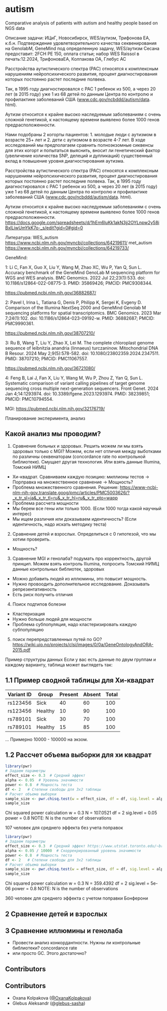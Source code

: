 # autism
Comparative analysis of patients with autism and healthy people based on NGS data

Описание задачи:
ИЦиГ, Новосибирск, WES/аутизм, Трифонова ЕА, к.б.н.
Подтверждение удовлетворительного качества секвенирования на GenolabM, GeneMind под определенную задачу, WES/аутизм
Сесана предоставит: 2FCH PE 150, оплата статьи; набор WES Raissol
в печать:12.2024, ТрифоноваЕА, Колпакова ОА, Глебус АС

Расстройства аутистического спектра (РАС) относятся к комплексным нарушениям нейропсихического развития, процент диагностирования которых постоянно растет последние полвека.

Так, в 1995 году диагностировался с РАС 1 ребенок из 500, а через 20 лет (в 2015 году) уже 1 из 68 детей по данным Центра по контролю и профилактике заболеваний США (www.cdc.gov/ncbddd/autism/data. html). 

Аутизм относится к крайне высоко наследуемым заболеваниям с очень сложной генетикой, к настоящему времени выявлено более 1000 генов предрасположенности.

Нами подобраны 2 когорты пациентов: 1. молодые люди с аутизмом в возрасте 25+ лет и 2. дети с аутизмом в возрасте 4-7 лет. В ходе исследований мы предполагаем сравнить полноэкзомные сиквенсы для этих когорт и попытаться выяснить, вносит ли генетический фактор (увеличение количества SNP, делеций и дупликаций) существенный вклад в повышение уровня диагностирования аутизма.

Расстройства аутистического спектра (РАС) относятся к комплексным нарушениям нейропсихического развития, процент диагностирования которых постоянно растет последние полвека. 
Так, в 1995 году диагностировался с РАС 1 ребенок из 500, а через 20 лет (в 2015 году) уже 1 из 68 детей по данным Центра по контролю и профилактике заболеваний США (www.cdc.gov/ncbddd/autism/data. html). 

Аутизм относится к крайне высоко наследуемым заболеваниям с очень сложной генетикой, к настоящему времени выявлено более 1000 генов предрасположенности.	
https://docs.google.com/spreadsheets/d/1hEm6luKk1akN3jj2OYLnpw2y58iBxlLiwUmYkK7o-_s/edit?gid=0#gid=0	

Литература:
WES_autism        https://www.ncbi.nlm.nih.gov/myncbi/collections/64219611/
met_autism        https://www.ncbi.nlm.nih.gov/myncbi/collections/64219733/

GeneMind:

1: Li C, Fan X, Guo X, Liu Y, Wang M, Zhao XC, Wu P, Yan Q, Sun L. 
Accuracy benchmark of the GeneMind GenoLab M sequencing platform for WGS and WES analysis. BMC Genomics. 2022 Jul 22;23(1):533. doi: 10.1186/s12864-022-08775-3. PMID: 35869426; PMCID: PMC9308344.

https://pubmed.ncbi.nlm.nih.gov/36882687/

2: Pavel I, Irina L, Tatiana G, Denis P, Philipp K, Sergei K, Evgeny D.
Comparison of the Illumina NextSeq 2000 and GeneMind Genolab M sequencing platforms for spatial transcriptomics. BMC Genomics. 2023 Mar 7;24(1):102. doi: 10.1186/s12864-023-09192-w. PMID: 36882687; PMCID: PMC9990361.

https://pubmed.ncbi.nlm.nih.gov/38707210/

3: Ru B, Wang T, Liu Y, Zhao X, Lei M. 
The complete chloroplast genome sequence of leibnitzia anandria (linnaeus) turczaninow. Mitochondrial DNA B Resour. 2024 May 2;9(5):578-582. doi: 10.1080/23802359.2024.2347511. PMID: 38707210; PMCID: PMC11067557.

https://pubmed.ncbi.nlm.nih.gov/36721080/

4: Feng B, Lai J, Fan X, Liu Y, Wang M, Wu P, Zhou Z, Yan Q, Sun L. 
Systematic comparison of variant calling pipelines of target genome sequencing cross multiple next-generation sequencers. Front Genet. 2024 Jan 4;14:1293974. doi: 10.3389/fgene.2023.1293974. PMID: 38239851; PMCID: PMC10794554.

MGI: https://pubmed.ncbi.nlm.nih.gov/32176719/



Планирование эксперимента, анализ

## Какой анализ мы проводим?

1. Сравнение больных и здоровых. Решить можем ли мы взять здоровых только с MGI? Можем, если нет отличия между выботками по различны секвенаторам (concordance rate по контрольной библиотеке).
    Смущает другая технология. Или взять данные Illumina, Томский НИМЦ

- Хи-квадрат. Сравниваем каждую позицию: миллионы тестов -> Порправка на множественное сравнение -> Мощность? 
- Проблема множественного сравнения. Решение: https://www-ncbi-nlm-nih-gov.translate.goog/pmc/articles/PMC5003626/?_x_tr_sl=ja&_x_tr_tl=ru&_x_tr_hl=ru&_x_tr_pto=wapp
- Проблема рассчета мощности
- Мы берем все гены или только 1000. (Если 1000 тогда какой научный интерес)
- Мы ищем различия или доказываем идентичность? (Если  идентичность, надо искать методику теста)

2.  Сравнение детей и взрослых. Определиться с 0 гипотезой, что мы хотим проверить.

- Мощность?

3.  Сравнение MGI и генолаба? подумать про корректность, другой принцип. Можем взять контроль Iliumina, попросить Томский НИМЦ данные контрольных библиотек, здоровых
- Можно добавить людей из иллюмины, это повысит мощность. 
- Нужно провоодить дополнительное исследование. Доказывать репрезентативность
- Есть риск получить отличия

4.  Поиск подтипов болезни
- Кластеризация
- Нужно больше людей для мощности
- Проблема субпопуляция, надо кластеризировать каждую субпопуляцию

5. поиск перепредставленных путей по GO? https://wiki.uio.no/projects/clsi/images/0/0a/GeneOntologyAndORA-2015.pdf



Пример структуры данных
Если у вас есть данные по двум группам и каждому варианту, таблица может выглядеть так:

## 1.1 Пример сводной таблицы для Хи-квадрат

| Variant ID | Group   | Present | Absent | Total |
|------------|---------|---------|--------|-------|
| rs123456   | Sick    | 40      | 60     | 100   |
| rs123456   | Healthy | 10      | 90     | 100   |
| rs789101   | Sick    | 30      | 70     | 100   |
| rs789101   | Healthy | 15      | 85     | 100   |
...
Примерно 10000 - 100000 на экзом.

## 1.2 Рассчет объема выборки для хи квадрат

```R
library(pwr)
# Задаем параметры
effect_size <- 0.3  # Средний эффект
alpha <- 0.05  # Уровень значимости
power <- 0.8  # Мощность теста
df <- 2   # Степени свободы для 3x2 таблицы
# Расчет объема выборки
sample_size <- pwr.chisq.test(w = effect_size, df = df, sig.level = alpha, power = power)
sample_size
```

Chi squared power calculation
w = 0.3
N = 107.0521
df = 2
sig.level = 0.05
power = 0.8
NOTE: N is the number of observations

107 человек для среднего эффекта без учета поправок

```R
library(pwr)
# Задаем параметры
effect_size <- 0.3  # Средний эффект https://www.utstat.toronto.edu/~brunner/oldclass/378f16/readings/CohenPower.pdf (p. 227, p.249)
alpha <- 0.05 / 10000  # Скоррекрированный уровень значимости
power <- 0.8  # Мощность теста
df <- 2   # Степени свободы для 3x2 таблицы
# Расчет объема выборки
sample_size <- pwr.chisq.test(w = effect_size, df = df, sig.level = alpha, power = power)
sample_size
```



Chi squared power calculation
w = 0.3
N = 359.4392
df = 2
sig.level = 5e-06
power = 0.8
NOTE: N is the number of observations

360 человек для среднего эффекта с учетом поправки Бонферони

## 2 Сравнение детей и взрослых

## 3 Сравнение иллюмины и генолаба
- Провести анализ конкордантности. Нужны ли контрольные библиотеки?
concordance rate
- или просто GC. Этого достаточно?

## Contributors

## Contributors

- Oxana Kolpakova ([@OxanaKolpakova](https://github.com/OxanaKolpakova))
- Glebus Aleksandr ([@glebus-sasha](https://github.com/glebus-sasha/))
